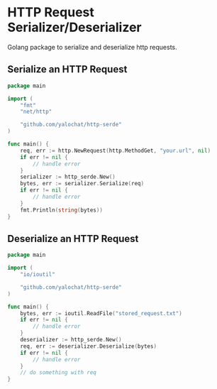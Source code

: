 # HTTP Request Serializer/Deserializer

Golang package to serialize and deserialize http requests.

## Serialize an HTTP Request

```go
package main

import (
	"fmt"
	"net/http"

	"github.com/yalochat/http-serde"
)

func main() {
    req, err := http.NewRequest(http.MethodGet, "your.url", nil)
    if err != nil {
        // handle error
    }
    serializer := http_serde.New()
    bytes, err := serializer.Serialize(req)
    if err != nil {
        // handle error
    }
    fmt.Println(string(bytes))
}
```

## Deserialize an HTTP Request

```go
package main

import (
	"io/ioutil"

	"github.com/yalochat/http-serde"
)

func main() {
    bytes, err := ioutil.ReadFile("stored_request.txt")
    if err != nil {
        // handle error
    }
    deserializer := http_serde.New()
    req, err := deserializer.Deserialize(bytes)
    if err != nil {
        // handle error
    }
    // do something with req
}
```